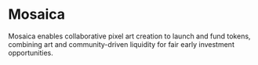 # Mosaica
Mosaica enables collaborative pixel art creation to launch and fund tokens, combining art and community-driven liquidity for fair early investment opportunities.
